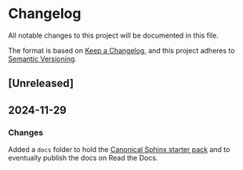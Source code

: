 # Changelog

All notable changes to this project will be documented in this file.

The format is based on [Keep a Changelog](https://keepachangelog.com/en/1.1.0/),
and this project adheres to [Semantic Versioning](https://semver.org/spec/v2.0.0.html).

## [Unreleased]

## 2024-11-29

### Changes

Added a `docs` folder to hold the
[Canonical Sphinx starter pack](https://github.com/canonical/sphinx-docs-starter-pack)
and to eventually publish the docs on Read the Docs.

